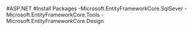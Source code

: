 #ASP.NET
#Install Packages
-Microsoft.EntityFrameworkCore.SqlSever
-Microsoft.EntityFrameworkCore.Tools
-Microsoft.EntityFrameworkCore.Design